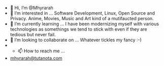 - 👋 Hi, I’m @Mhyrarah
- 👀 I’m interested in ... Software Development, Linux, Open Source and Privacy. Anime, Movies, Music and Art kind of a mutifaucted person.
- 🌱 I’m currently learning ... I have been modernizing myself with various technologies as somethings we tend to stick with even if they are tedious but never fail.
- 💞️ I’m looking to collaborate on ... Whatever tickles my fancy :-)
- - 📫 How to reach me ...
- mhyrarah@tutanota.com

<!---
Mhyrarah/Mhyrarah is a ✨ special ✨ repository because its `README.md` (this file) appears on your GitHub profile.
You can click the Preview link to take a look at your changes.
--->
